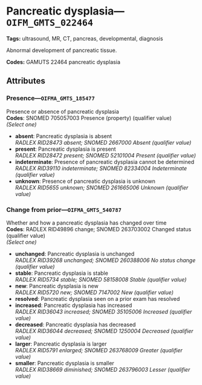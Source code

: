 # Pancreatic dysplasia—`OIFM_GMTS_022464`

**Tags:** ultrasound, MR, CT, pancreas, developmental, diagnosis

Abnormal development of pancreatic tissue.

**Codes:** GAMUTS 22464 pancreatic dysplasia

## Attributes

### Presence—`OIFMA_GMTS_185477`

Presence or absence of pancreatic dysplasia  
**Codes**: SNOMED 705057003 Presence (property) (qualifier value)  
*(Select one)*

- **absent**: Pancreatic dysplasia is absent  
_RADLEX RID28473 absent; SNOMED 2667000 Absent (qualifier value)_
- **present**: Pancreatic dysplasia is present  
_RADLEX RID28472 present; SNOMED 52101004 Present (qualifier value)_
- **indeterminate**: Presence of pancreatic dysplasia cannot be determined  
_RADLEX RID39110 indeterminate; SNOMED 82334004 Indeterminate (qualifier value)_
- **unknown**: Presence of pancreatic dysplasia is unknown  
_RADLEX RID5655 unknown; SNOMED 261665006 Unknown (qualifier value)_

### Change from prior—`OIFMA_GMTS_540787`

Whether and how a pancreatic dysplasia has changed over time  
**Codes**: RADLEX RID49896 change; SNOMED 263703002 Changed status (qualifier value)  
*(Select one)*

- **unchanged**: Pancreatic dysplasia is unchanged  
_RADLEX RID39268 unchanged; SNOMED 260388006 No status change (qualifier value)_
- **stable**: Pancreatic dysplasia is stable  
_RADLEX RID5734 stable; SNOMED 58158008 Stable (qualifier value)_
- **new**: Pancreatic dysplasia is new  
_RADLEX RID5720 new; SNOMED 7147002 New (qualifier value)_
- **resolved**: Pancreatic dysplasia seen on a prior exam has resolved  
- **increased**: Pancreatic dysplasia has increased  
_RADLEX RID36043 increased; SNOMED 35105006 Increased (qualifier value)_
- **decreased**: Pancreatic dysplasia has decreased  
_RADLEX RID36044 decreased; SNOMED 1250004 Decreased (qualifier value)_
- **larger**: Pancreatic dysplasia is larger  
_RADLEX RID5791 enlarged; SNOMED 263768009 Greater (qualifier value)_
- **smaller**: Pancreatic dysplasia is smaller  
_RADLEX RID38669 diminished; SNOMED 263796003 Lesser (qualifier value)_